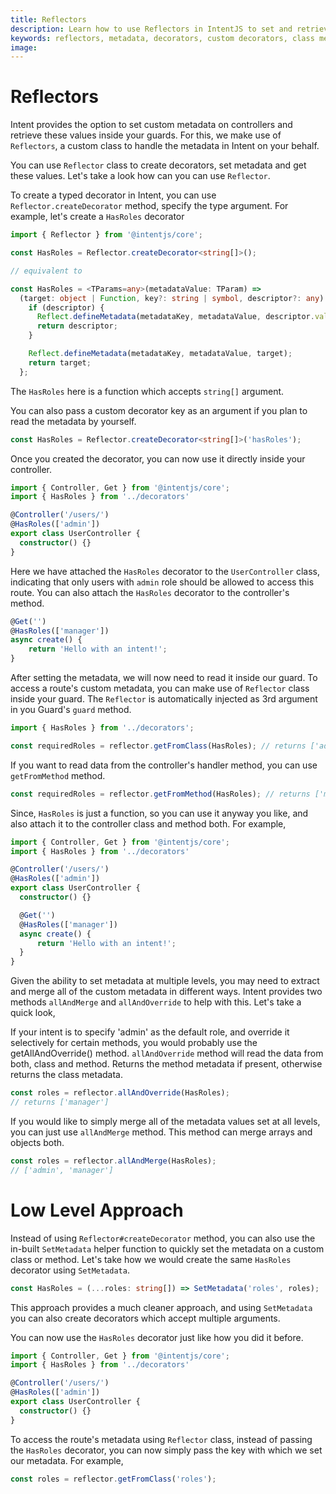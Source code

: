 ```yaml
---
title: Reflectors
description: Learn how to use Reflectors in IntentJS to set and retrieve custom metadata on controllers and methods, enabling powerful decorator-based functionality.
keywords: reflectors, metadata, decorators, custom decorators, class metadata, method metadata, guards, reflection, SetMetadata, createDecorator
image:
---
```


# Reflectors

Intent provides the option to set custom metadata on controllers and retrieve these values inside your guards. For this, we make use of `Reflectors`,
a custom class to handle the metadata in Intent on your behalf.

You can use `Reflector` class to create decorators, set metadata and get these values. Let's take a look how can you can use `Reflector`.

To create a typed decorator in Intent, you can use `Reflector.createDecorator` method, specify the type argument. For example, let's create a
`HasRoles` decorator

```ts
import { Reflector } from '@intentjs/core';

const HasRoles = Reflector.createDecorator<string[]>();

// equivalent to

const HasRoles = <TParams=any>(metadataValue: TParam) =>
  (target: object | Function, key?: string | symbol, descriptor?: any) => {
    if (descriptor) {
      Reflect.defineMetadata(metadataKey, metadataValue, descriptor.value);
      return descriptor;
    }

    Reflect.defineMetadata(metadataKey, metadataValue, target);
    return target;
  };
```

The `HasRoles` here is a function which accepts `string[]` argument.

You can also pass a custom decorator key as an argument if you plan to read the metadata by yourself.

```ts
const HasRoles = Reflector.createDecorator<string[]>('hasRoles');
```

Once you created the decorator, you can now use it directly inside your controller.

```ts
import { Controller, Get } from '@intentjs/core';
import { HasRoles } from '../decorators'

@Controller('/users/')
@HasRoles(['admin'])
export class UserController {
  constructor() {}
}
```

Here we have attached the `HasRoles` decorator to the `UserController` class, indicating that only users with `admin` role should be allowed to
access this route. You can also attach the `HasRoles` decorator to the controller's method.

```ts
@Get('')
@HasRoles(['manager'])
async create() {
    return 'Hello with an intent!';
}
```

After setting the metadata, we will now need to read it inside our guard. To access a route's custom metadata, you can make use of `Reflector` class inside your guard.
The `Reflector` is automatically injected as 3rd argument in you Guard's `guard` method.

```ts
import { HasRoles } from '../decorators';

const requiredRoles = reflector.getFromClass(HasRoles); // returns ['admin']
```

If you want to read data from the controller's handler method, you can use `getFromMethod` method.

```ts
const requiredRoles = reflector.getFromMethod(HasRoles); // returns ['manager']
```

Since, `HasRoles` is just a function, so you can use it anyway you like, and also attach it to the controller class and method both. For example,

```ts
import { Controller, Get } from '@intentjs/core';
import { HasRoles } from '../decorators'

@Controller('/users/')
@HasRoles(['admin'])
export class UserController {
  constructor() {}

  @Get('')
  @HasRoles(['manager'])
  async create() {
      return 'Hello with an intent!';
  }
}
```
Given the ability to set metadata at multiple levels, you may need to extract and merge all of the custom metadata in different ways. Intent provides two methods
`allAndMerge` and `allAndOverride` to help with this. Let's take a quick look,

If your intent is to specify 'admin' as the default role, and override it selectively for certain methods, you would probably use the getAllAndOverride() method.
`allAndOverride` method will read the data from both, class and method. Returns the method metadata if present, otherwise returns the class metadata.

```ts
const roles = reflector.allAndOverride(HasRoles);
// returns ['manager']
```

If you would like to simply merge all of the metadata values set at all levels, you can just use `allAndMerge` method. This method can merge arrays and objects both.

```ts
const roles = reflector.allAndMerge(HasRoles);
// ['admin', 'manager']
```

# Low Level Approach
Instead of using `Reflector#createDecorator` method, you can also use the in-built `SetMetadata` helper function to quickly set the metadata on a custom class or method.
Let's take how we would create the same `HasRoles` decorator using `SetMetadata`.

```ts
const HasRoles = (...roles: string[]) => SetMetadata('roles', roles);
```

This approach provides a much cleaner approach, and using `SetMetadata` you can also create decorators which accept multiple arguments.

You can now use the `HasRoles` decorator just like how you did it before.

```ts
import { Controller, Get } from '@intentjs/core';
import { HasRoles } from '../decorators'

@Controller('/users/')
@HasRoles(['admin'])
export class UserController {
  constructor() {}
}
```

To access the route's metadata using `Reflector` class, instead of passing the `HasRoles` decorator, you can now simply pass the key with which we set our metadata. For example,

```ts
const roles = reflector.getFromClass('roles');
```